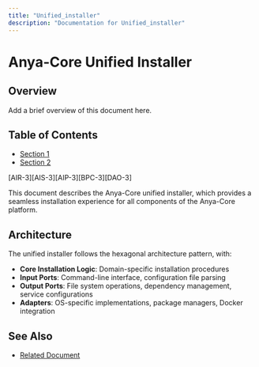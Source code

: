 ```yaml
---
title: "Unified_installer"
description: "Documentation for Unified_installer"
---
```


# Anya-Core Unified Installer

## Overview

Add a brief overview of this document here.

## Table of Contents

- [Section 1](#section-1)
- [Section 2](#section-2)


[AIR-3][AIS-3][AIP-3][BPC-3][DAO-3]

This document describes the Anya-Core unified installer, which provides a seamless installation experience for all components of the Anya-Core platform.

## Architecture

The unified installer follows the hexagonal architecture pattern, with:

- **Core Installation Logic**: Domain-specific installation procedures
- **Input Ports**: Command-line interface, configuration file parsing
- **Output Ports**: File system operations, dependency management, service configurations
- **Adapters**: OS-specific implementations, package managers, Docker integration 
## See Also

- [Related Document](#related-document)

